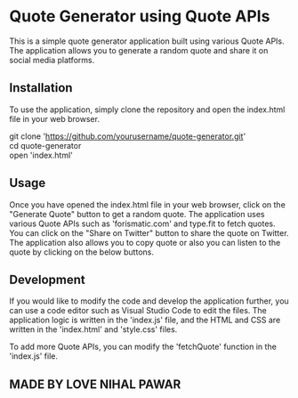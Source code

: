 # Quote Generator using Quote APIs

This is a simple quote generator application built using various Quote APIs. 
The application allows you to generate a random quote and share it on social media platforms.

## Installation

To use the application, simply clone the repository and open the index.html file in your web browser.

git clone 'https://github.com/yourusername/quote-generator.git' </br>
cd quote-generator </br>
open 'index.html' </br>

## Usage

Once you have opened the index.html file in your web browser, click on the "Generate Quote" button to get a random quote. 
The application uses various Quote APIs such as 'forismatic.com' and type.fit to fetch quotes.
You can click on the "Share on Twitter" button to share the quote on Twitter.
The application also allows you to copy quote or also you can listen to the quote by clicking on the below buttons.

## Development

If you would like to modify the code and develop the application further, you can use a code editor such as Visual Studio Code to edit the files. 
The application logic is written in the 'index.js' file, and the HTML and CSS are written in the 'index.html' and 'style.css' files.

To add more Quote APIs, you can modify the 'fetchQuote' function in the 'index.js' file.

## MADE BY LOVE NIHAL PAWAR

